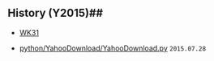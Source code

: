 ## History (Y2015)##

+ [WK31](http://) 
 - [python/YahooDownload/YahooDownload.py](https://github.com/3WiseMen/python/blob/master/YahooDownload/YahooDownload.py)  `2015.07.28`
